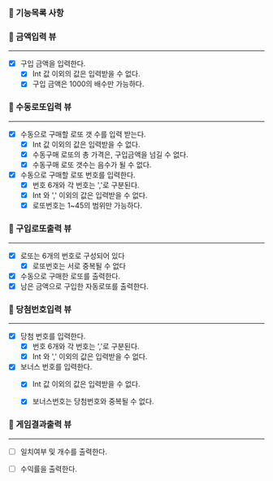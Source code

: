 ### 🎯 기능목록 사항

### 🔽 금액입력 뷰

***

- [x] 구입 금액을 입력한다.
    - [x] Int 값 이외의 값은 입력받을 수 없다.
    - [x] 구입 금액은 1000의 배수만 가능하다.

### 🔽 수동로또입력 뷰

***

- [x] 수동으로 구매할 로또 갯 수를 입력 받는다.
    - [x] Int 값 이외의 값은 입력받을 수 없다.
    - [x] 수동구매 로또의 총 가격은, 구입금액을 넘길 수 없다.
    - [x] 수동구매 로또 갯수는 음수가 될 수 없다.
- [x] 수동으로 구매할 로또 번호를 입력한다.
    - [x] 번호 6개와 각 번호는 ','로 구분된다.
    - [x] Int 와 ',' 이외의 값은 입력받을 수 없다.
    - [x] 로또번호는 1~45의 범위만 가능하다.
      <br>

### 🔽 구입로또출력 뷰

***
- [x] 로또는 6개의 번호로 구성되어 있다
  - [x] 로또번호는 서로 중복될 수 없다
- [x] 수동으로 구매한 로또를 출력한다.
- [x] 남은 금액으로 구입한 자동로또를 출력한다.

### 🔽 당첨번호입력 뷰

***

- [x] 당첨 번호를 입력한다.
  - [x] 번호 6개와 각 번호는 ','로 구분된다.
  - [x] Int 와 ',' 이외의 값은 입력받을 수 없다.
- [x] 보너스 번호를 입력한다.
  - [x] Int 값 이외의 값은 입력받을 수 없다.
  - [x] 보너스번호는 당첨번호와 중복될 수 없다.
    <br>


### 🔽 게임결과출력 뷰

***

- [ ] 일치여부 및 개수를 출력한다.
- [ ] 수익률을 출력한다.

